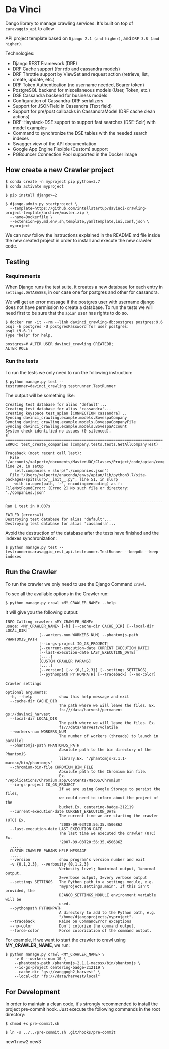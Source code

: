 # Da Vinci

Dango library to manage crawling services. It's built on top of `caravaggio_api` to allow 

API project template based on `Django 2.1 (and higher)`, and `DRF 3.8 (and higher)`.

Technologies:

- Django REST Framework (DRF)
- DRF Cache support (for rdb and cassandra models)
- DRF Throttle support by ViewSet and request action (retrieve, list, create, update, etc.)
- DRF Token Authentication (no username needed, Bearer token)
- PostgreSQL backend for miscellaneous models (User, Token, etc.)
- DSE Cassandra backend for business models
- Configuration of Cassandra-DRF serializers
- Support for JSONField in Cassandra (Text field)
- Support for pre/post callbacks in CassandraModel (DRF cache clean actions)
- DRF-Haystack-DSE support to support fast searches (DSE-Solr) with model examples
- Command to synchronize the DSE tables with the needed search indexes
- Swagger view of the API documentation 
- Google App Engine Flexible (Custom) support
- PGBouncer Connection Pool supported in the Docker image
    

## How create a new Crawler project

```
$ conda create -n myproject pip python=3.7
$ conda activate myproject

$ pip install django>=2

$ django-admin.py startproject \
  --template=https://github.com/intellstartup/davinci-crawling-project-template/archive/master.zip \
  --name=Dockerfile \
  --extension=py,md,env,sh,template,yamltemplate,ini,conf,json \
  myproject
```

We can now follow the instructions explained in the README.md file inside the new created project in order to install and execute the new crawler code.
    
    
## Testing


### Requirements

When Django runs the test suite, it creates a new database for each entry
 in `settings.DATABASES`, in our case one for postgres and other for cassandra. 

We will get an error message if the postgres user with username django does
 not have permission to create a database. To run the tests we will need first
  to be sure that the `apian` user has rights to do so.
 
 ```
 $ docker run -it --rm --link davinci_crawling-db:postgres postgres:9.6 psql -h postgres -U postgresPassword for user postgres: 
psql (9.6.1)
Type "help" for help.

postgres=# ALTER USER davinci_crawling CREATEDB;
ALTER ROLE
 ```
   
### Run the tests

To run the tests we only need to run the following instruction:

```
$ python manage.py test --testrunner=davinci_crawling.testrunner.TestRunner
```

The output will be something like:

```
Creating test database for alias 'default'...
Creating test database for alias 'cassandra'...
Creating keyspace test_apian [CONNECTION cassandra] ..
Syncing davinci_crawling.example.models.BovespaCompany
Syncing davinci_crawling.example.models.BovespaCompanyFile
Syncing davinci_crawling.example.models.BovespaAccount
System check identified no issues (0 silenced).
E
======================================================================
ERROR: test_create_companies (company.tests.tests.GetAllCompanyTest)
----------------------------------------------------------------------
Traceback (most recent call last):
  File "/accounts/xalperte/documents/MasterUOC/Classes/Project/code/apian/company/tests/tests.py", line 24, in setUp
    self.companies = slurp("./companies.json")
  File "/Users/xalperte/anaconda/envs/apian/lib/python3.7/site-packages/spitslurp/__init__.py", line 51, in slurp
    with io.open(path, 'r', encoding=encoding) as f:
FileNotFoundError: [Errno 2] No such file or directory: './companies.json'

----------------------------------------------------------------------
Ran 1 test in 0.007s

FAILED (errors=1)
Destroying test database for alias 'default'...
Destroying test database for alias 'cassandra'...
```

Avoid the destruction of the database after the tests have finished and the indexes synchronization:

```
$ python manage.py test --testrunner=caravaggio_rest_api.testrunner.TestRunner --keepdb --keep-indexes
```

## Run the Crawler

To run the crawler we only need to use the Django Command `crawl`.

To see all the available options in the Crawler run:

```
$ python manage.py crawl <MY_CRAWLER_NAME> --help
```

It will give you the following output:

```
INFO Calling crawler: <MY_CRAWLER_NAME>
usage: <MY_CRAWLER_NAME> [-h] [--cache-dir CACHE_DIR] [--local-dir LOCAL_DIR]
               [--workers-num WORKERS_NUM] --phantomjs-path PHANTOMJS_PATH
               [--io-gs-project IO_GS_PROJECT]
               [--current-execution-date CURRENT_EXECUTION_DATE]
               [--last-execution-date LAST_EXECUTION_DATE]
               [....]
               [CUSTOM CRAWLER PARAMS]
               [....]
               [--version] [-v {0,1,2,3}] [--settings SETTINGS]
               [--pythonpath PYTHONPATH] [--traceback] [--no-color]

Crawler settings

optional arguments:
  -h, --help            show this help message and exit
  --cache-dir CACHE_DIR
                        The path where we will leave the files. Ex.
                        fs:///data/harvest/permanent gs://davinci_harvest
  --local-dir LOCAL_DIR
                        The path where we will leave the files. Ex.
                        fs///data/harvest/volatile
  --workers-num WORKERS_NUM
                        The number of workers (threads) to launch in parallel
  --phantomjs-path PHANTOMJS_PATH
                        Absolute path to the bin directory of the PhantomJS
                        library.Ex. '/phantomjs-2.1.1-macosx/bin/phantomjs'
  --chromium-bin-file CHROMIUM_BIN_FILE
                        Absolute path to the Chromium bin file.
                        Ex. '/Applications/Chromium.app/Contents/MacOS/Chromium'
  --io-gs-project IO_GS_PROJECT
                        If we are using Google Storage to persist the files,
                        we could need to inform about the project of the
                        bucket.Ex. centering-badge-212119
  --current-execution-date CURRENT_EXECUTION_DATE
                        The current time we are starting the crawler (UTC) Ex.
                        '2008-09-03T20:56:35.450686Z
  --last-execution-date LAST_EXECUTION_DATE
                        The last time we executed the crawler (UTC) Ex.
                        '2007-09-03T20:56:35.450686Z
  .....
  CUSTOM CRAWLER PARAMS HELP MESSAGE
  .....
  --version             show program's version number and exit
  -v {0,1,2,3}, --verbosity {0,1,2,3}
                        Verbosity level; 0=minimal output, 1=normal output,
                        2=verbose output, 3=very verbose output
  --settings SETTINGS   The Python path to a settings module, e.g.
                        "myproject.settings.main". If this isn't provided, the
                        DJANGO_SETTINGS_MODULE environment variable will be
                        used.
  --pythonpath PYTHONPATH
                        A directory to add to the Python path, e.g.
                        "/home/djangoprojects/myproject".
  --traceback           Raise on CommandError exceptions
  --no-color            Don't colorize the command output.
  --force-color         Force colorization of the command output.
```

For example, if we want to start the crawler to crawl using __MY_CRAWLER_NAME__, we run:

```
$ python manage.py crawl <MY_CRAWLER_NAME> \
    -v 0 --workers-num 10 \
    --phantomjs-path /phantomjs-2.1.1-macosx/bin/phantomjs \
    --io-gs-project centering-badge-212119 \
    --cache-dir "gs://vanggogh2_harvest" \
    --local-dir "fs:///data/harvest/local"
```

## For Development
In order to maintain a clean code, it's strongly recommended to install the
project pre-commit hook. Just execute the following commands in the root
directory:

```
$ chmod +x pre-commit.sh

$ ln -s ../../pre-commit.sh .git/hooks/pre-commit
```

new1
new2
new3

